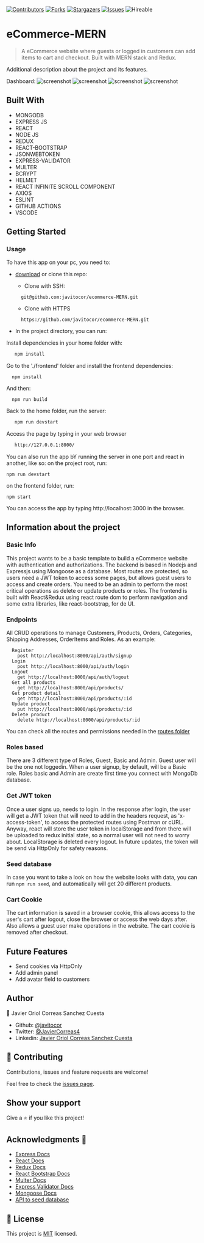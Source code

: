 <!--
This README would normally document whatever steps are necessary to get the
application up and running.

Things you may want to c<!--
*** Thanks for checking out this README Template. If you have a suggestion that would
*** make this better, please fork the repo and create a pull request or simply open
*** an issue with the tag "enhancement".
*** Thanks again! Now go create something AMAZING! :D
-->

<!-- PROJECT SHIELDS -->
<!--
*** I'm using markdown "reference style" links for readability.
*** Reference links are enclosed in brackets [ ] instead of parentheses ( ).
*** See the bottom of this document for the declaration of the reference variables
*** for contributors-url, forks-url, etc. This is an optional, concise syntax you may use.
*** https://www.markdownguide.org/basic-syntax/#reference-style-links
-->
[![Contributors][contributors-shield]][contributors-url] 
[![Forks][forks-shield]][forks-url] 
[![Stargazers][stars-shield]][stars-url] 
[![Issues][issues-shield]][issues-url] 
![Hireable](https://cdn.rawgit.com/hiendv/hireable/master/styles/default/yes.svg) 

# eCommerce-MERN

>  A eCommerce website where guests or logged in customers can add items to cart and checkout. Built with MERN stack and Redux.

Additional description about the project and its features.

Dashboard:
![screenshot](./assets/screenshot.png)
![screenshot](./assets/screenshot3.png)
![screenshot](./assets/screenshot2.png)
![screenshot](./assets/screenshot4.png)


## Built With

- MONGODB
- EXPRESS JS
- REACT
- NODE JS
- REDUX
- REACT-BOOTSTRAP
- JSONWEBTOKEN
- EXPRESS-VALIDATOR
- MULTER
- BCRYPT
- HELMET
- REACT INFINITE SCROLL COMPONENT
- AXIOS
- ESLINT
- GITHUB ACTIONS
- VSCODE

## Getting Started
### Usage
To have this app on your pc, you need to:
* [download](https://github.com/javitocor/ecommerce-MERN/archive/main.zip) or clone this repo:
  - Clone with SSH:
  ```
    git@github.com:javitocor/ecommerce-MERN.git
  ```
  - Clone with HTTPS
  ```
    https://github.com/javitocor/ecommerce-MERN.git
  ```

* In the project directory, you can run:

Install dependencies in your home folder with:

``` bash
   npm install
```

Go to the './frontend' folder and install the frontend dependencies:
```
  npm install
```

And then:
```
  npm run build
```
Back to the home folder, run the server:

``` bash
   npm run devstart
```
Access the page by typing in your web browser

``` bash
   http://127.0.0.1:8000/
```

You can also run the app bY running the server in one port and react in another, like so:
on the project root, run:
```
npm run devstart
```
on the frontend folder, run:
```
npm start
```
You can access the app by typing http://localhost:3000 in the browser.

## Information about the project
### Basic Info
This project wants to be a basic template to build a eCommerce website with authentication and authorizations. 
The backend is based in Nodejs and Expressjs using Mongoose as a database. Most routes are protected, so users need a JWT token to access some pages, but allows guest users to access and create orders. You need to be an admin to perform the most critical operations as delete or update products or roles.
The frontend is built with React&Redux using react route dom to perform navigation and some extra libraries, like react-bootstrap, for de UI.
### Endpoints
All CRUD operations to manage Customers, Products, Orders, Categories, Shipping Addresses, OrderItems and Roles. As an example:
```
  Register
    post http://localhost:8000/api/auth/signup 
  Login
    post http://localhost:8000/api/auth/login 
  Logout
    get http://localhost:8000/api/auth/logout 
  Get all products
    get http://localhost:8000/api/products/ 
  Get product detail
    get http://localhost:8000/api/products/:id 
  Update product
    put http://localhost:8000/api/products/:id 
  Delete product
    delete http://localhost:8000/api/products/:id  
```
You can check all the routes and permissions needed in the [routes folder](./routes/)
### Roles based
There are 3 different type of Roles, Guest, Basic and Admin. Guest user will be the one not loggedin. When a user signup, by default, will be a Basic role. Roles basic and Admin are create first time you connect with MongoDb database.
### Get JWT token
Once a user signs up, needs to login. In the response after login, the user will get a JWT token that will need to add in the headers request, as 'x-access-token', to access the protected routes using Postman or cURL. 
Anyway, react will store the user token in localStorage and from there will be uploaded to redux initial state, so a normal user will not need to worry about. LocalStorage is deleted every logout. In future updates, the token will be send via HttpOnly for safety reasons.
### Seed database
In case you want to take a look on how the website looks with data, you can run ```npm run seed```, and automatically will get 20 different products.
### Cart Cookie
The cart information is saved in a browser cookie, this allows access to the user's cart after logout, close the browser or access the web days after. Also allows a guest user make operations in the website. The cart cookie is removed after checkout.

## Future Features
- Send cookies via HttpOnly
- Add admin panel
- Add avatar field to customers

## Author

👤 Javier Oriol Correas Sanchez Cuesta 
- Github: [@javitocor](https://github.com/javitocor) 
- Twitter: [@JavierCorreas4](https://twitter.com/JavierCorreas4) 
- Linkedin: [Javier Oriol Correas Sanchez Cuesta](https://www.linkedin.com/in/javier-correas-sanchez-cuesta-15289482/) 

## 🤝 Contributing

Contributions, issues and feature requests are welcome!

Feel free to check the [issues page](https://github.com/javitocor/ecommerce-MERN/issues).

## Show your support

Give a ⭐️ if you like this project!

## Acknowledgments 🚀

- [Express Docs](https://expressjs.com/)
- [React Docs](https://reactjs.org/docs/getting-started.html)
- [Redux Docs](https://redux.js.org/)
- [React Bootstrap Docs](https://react-bootstrap.github.io/)
- [Multer Docs](https://github.com/expressjs/multer)
- [Express Validator Docs](https://express-validator.github.io/)
- [Mongoose Docs](https://mongoosejs.com/)
- [API to seed database](https://fakestoreapi.com/products)

## 📝 License

This project is [MIT](lic.url) licensed.

<!-- MARKDOWN LINKS & IMAGES -->
<!-- https://www.markdownguide.org/basic-syntax/#reference-style-links -->
[contributors-shield]: https://img.shields.io/github/contributors/javitocor/ecommerce-MERN.svg?style=flat-square
[contributors-url]: https://github.com/javitocor/ecommerce-MERN/graphs/contributors
[forks-shield]: https://img.shields.io/github/forks/javitocor/ecommerce-MERN.svg?style=flat-square
[forks-url]: https://github.com/javitocor/ecommerce-MERN/network/members
[stars-shield]: https://img.shields.io/github/stars/javitocor/ecommerce-MERN.svg?style=flat-square
[stars-url]: https://github.com/javitocor/ecommerce-MERN/stargazers
[issues-shield]: https://img.shields.io/github/issues/javitocor/ecommerce-MERN.svg?style=flat-square
[issues-url]: https://github.com/javitocor/ecommerce-MERN/issuesover:
